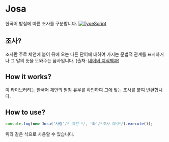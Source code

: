 # Josa
한국어 받침에 따른 조사를 구분합니다.
[![TypeScript](https://img.shields.io/badge/Built%20with-Typescript-informational?logo=typescript)](https://www.typescriptlang.org/)
## 조사?
조사란 주로 체언에 붙어 뒤에 오는 다른 단어에 대하여 가지는 문법적 관계를 표시하거나 그 말의 뜻을 도와주는 품사입니다.
(출처: [네이버 지식백과](https://terms.naver.com/entry.nhn?docId=548582&cid=46674&categoryId=46674))
## How it works?
이 라이브러리는 한국어 체언의 받침 유무를 확인하여 그에 맞는 조사를 붙여 반환합니다.
## How to use?
```typescript
console.log(new Josa('사람'/* 체언 */, '와'/*조사 예시*/).execute());
```
위와 같은 식으로 사용할 수 있습니다.
